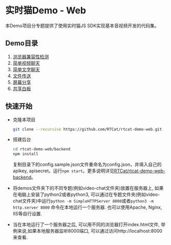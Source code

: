 # 实时猫Demo - Web

本Demo项目分专题提供了使用实时猫JS SDK实现基本音视频开发的代码集。

## Demo目录

1. [浏览器兼容性检测](demos/browser-compatibility-test)
2. [简单视频聊天](demos/video-chat)
3. [简单文字聊天](demos/text-chat)
4. [文件传送](demos/file-sharing)
5. [屏幕分享](demos/screen-sharing)
6. [共享白板](demos/shared-whiteboard)

## 快速开始

- 克隆本项目
   ```bash
   git clone --recursive https://github.com/RTCat/rtcat-demo-web.git
   ```

- 搭建后台
   ```bash
   cd rtcat-demo-web/backend
   npm install
   ```
  复制目录下的config.sample.json文件重命名为config.json，并填入自己的apikey, apisecret。运行`npm start`。更多说明详见[RTCat/rtcat-demo-web-backend](https://github.com/RTCat/rtcat-demo-web-backend)。
  
- 将demos文件夹下的不同专题(例如video-chat文件夹)放置在服务器上, 如果在电脑上安装了python2或者python3, 
可以通过在专题文件夹(例如video-chat文件夹)中运行`python -m SimpleHTTPServer 8000`或者`python3 -m http.server 8000`
命令在本地运行一个服务器. 也可以使用Apache, Nginx, IIS等自行设置.

- 当在本地运行了一个服务器之后, 可以用不同的浏览器打开index.html文件, 举例来说,如果本地服务器监听8000端口,
可以通过访问http://localhost:8000来查看.